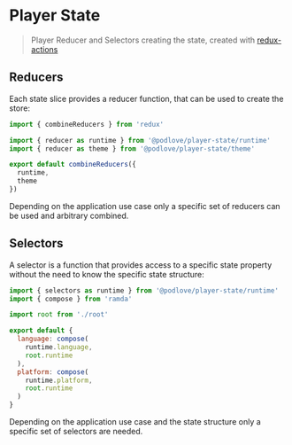 # Player State

> Player Reducer and Selectors creating the state, created with [redux-actions](https://github.com/redux-utilities/redux-actions)

## Reducers

Each state slice provides a reducer function, that can be used to create the store:

```javascript
import { combineReducers } from 'redux'

import { reducer as runtime } from '@podlove/player-state/runtime'
import { reducer as theme } from '@podlove/player-state/theme'

export default combineReducers({
  runtime,
  theme
})
```

Depending on the application use case only a specific set of reducers can be used and arbitrary combined.

## Selectors

A selector is a function that provides access to a specific state property without the need to know the specific state structure:

```javascript
import { selectors as runtime } from '@podlove/player-state/runtime'
import { compose } from 'ramda'

import root from './root'

export default {
  language: compose(
    runtime.language,
    root.runtime
  ),
  platform: compose(
    runtime.platform,
    root.runtime
  )
}
```

Depending on the application use case and the state structure only a specific set of selectors are needed.
